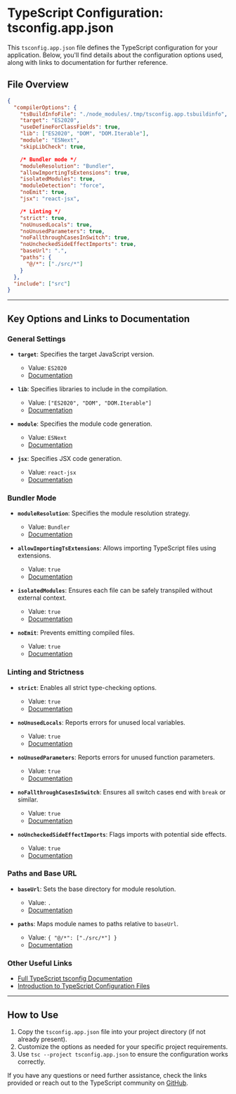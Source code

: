 # TypeScript Configuration: tsconfig.app.json

This `tsconfig.app.json` file defines the TypeScript configuration for your application. Below, you'll find details about the configuration options used, along with links to documentation for further reference.

## File Overview

```json
{
  "compilerOptions": {
    "tsBuildInfoFile": "./node_modules/.tmp/tsconfig.app.tsbuildinfo",
    "target": "ES2020",
    "useDefineForClassFields": true,
    "lib": ["ES2020", "DOM", "DOM.Iterable"],
    "module": "ESNext",
    "skipLibCheck": true,

    /* Bundler mode */
    "moduleResolution": "Bundler",
    "allowImportingTsExtensions": true,
    "isolatedModules": true,
    "moduleDetection": "force",
    "noEmit": true,
    "jsx": "react-jsx",

    /* Linting */
    "strict": true,
    "noUnusedLocals": true,
    "noUnusedParameters": true,
    "noFallthroughCasesInSwitch": true,
    "noUncheckedSideEffectImports": true,
    "baseUrl": ".",
    "paths": {
      "@/*": ["./src/*"]
    }
  },
  "include": ["src"]
}
```

---

## Key Options and Links to Documentation

### General Settings
- **`target`**: Specifies the target JavaScript version.
  - Value: `ES2020`
  - [Documentation](https://www.typescriptlang.org/tsconfig#target)

- **`lib`**: Specifies libraries to include in the compilation.
  - Value: `["ES2020", "DOM", "DOM.Iterable"]`
  - [Documentation](https://www.typescriptlang.org/tsconfig#lib)

- **`module`**: Specifies the module code generation.
  - Value: `ESNext`
  - [Documentation](https://www.typescriptlang.org/tsconfig#module)

- **`jsx`**: Specifies JSX code generation.
  - Value: `react-jsx`
  - [Documentation](https://www.typescriptlang.org/tsconfig#jsx)

### Bundler Mode
- **`moduleResolution`**: Specifies the module resolution strategy.
  - Value: `Bundler`
  - [Documentation](https://www.typescriptlang.org/tsconfig#moduleResolution)

- **`allowImportingTsExtensions`**: Allows importing TypeScript files using extensions.
  - Value: `true`
  - [Documentation](https://www.typescriptlang.org/tsconfig#allowImportingTsExtensions)

- **`isolatedModules`**: Ensures each file can be safely transpiled without external context.
  - Value: `true`
  - [Documentation](https://www.typescriptlang.org/tsconfig#isolatedModules)

- **`noEmit`**: Prevents emitting compiled files.
  - Value: `true`
  - [Documentation](https://www.typescriptlang.org/tsconfig#noEmit)

### Linting and Strictness
- **`strict`**: Enables all strict type-checking options.
  - Value: `true`
  - [Documentation](https://www.typescriptlang.org/tsconfig#strict)

- **`noUnusedLocals`**: Reports errors for unused local variables.
  - Value: `true`
  - [Documentation](https://www.typescriptlang.org/tsconfig#noUnusedLocals)

- **`noUnusedParameters`**: Reports errors for unused function parameters.
  - Value: `true`
  - [Documentation](https://www.typescriptlang.org/tsconfig#noUnusedParameters)

- **`noFallthroughCasesInSwitch`**: Ensures all switch cases end with `break` or similar.
  - Value: `true`
  - [Documentation](https://www.typescriptlang.org/tsconfig#noFallthroughCasesInSwitch)

- **`noUncheckedSideEffectImports`**: Flags imports with potential side effects.
  - Value: `true`
  - [Documentation](https://www.typescriptlang.org/tsconfig#noUncheckedSideEffectImports)

### Paths and Base URL
- **`baseUrl`**: Sets the base directory for module resolution.
  - Value: `.`
  - [Documentation](https://www.typescriptlang.org/tsconfig#baseUrl)

- **`paths`**: Maps module names to paths relative to `baseUrl`.
  - Value: `{ "@/*": ["./src/*"] }`
  - [Documentation](https://www.typescriptlang.org/tsconfig#paths)

### Other Useful Links
- [Full TypeScript tsconfig Documentation](https://www.typescriptlang.org/tsconfig)
- [Introduction to TypeScript Configuration Files](https://www.typescriptlang.org/docs/handbook/tsconfig-json.html)

---

## How to Use

1. Copy the `tsconfig.app.json` file into your project directory (if not already present).
2. Customize the options as needed for your specific project requirements.
3. Use `tsc --project tsconfig.app.json` to ensure the configuration works correctly.

If you have any questions or need further assistance, check the links provided or reach out to the TypeScript community on [GitHub](https://github.com/microsoft/TypeScript/issues).

